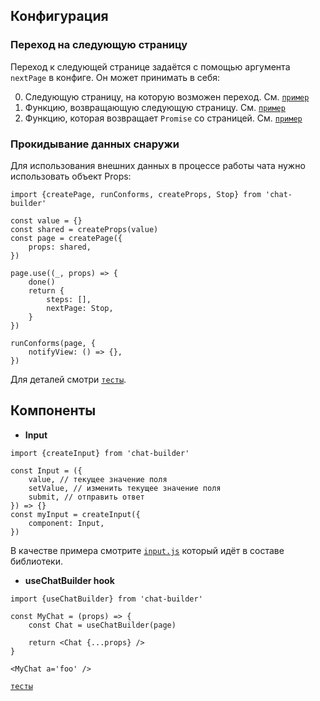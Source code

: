 ## Конфигурация

### Переход на следующую страницу

Переход к следующей странице задаётся с помощью аргумента `nextPage` в конфиге. Он может принимать в себя:

0. Следующую страницу, на которую возможен переход. См. [`пример`](https://github.com/XaveScor/chat-builder/blob/master/src/__tests__/nextPage.test.js#L3)
0. Функцию, возвращающую следующую страницу. См. [`пример`](https://github.com/XaveScor/chat-builder/blob/master/src/__tests__/nextPage.test.js#L30)
0. Функцию, которая возвращает `Promise` со страницей. См. [`пример`]()

### Прокидывание данных снаружи

Для использования внешних данных в процессе работы чата нужно использовать объект Props:
```
import {createPage, runConforms, createProps, Stop} from 'chat-builder'

const value = {}
const shared = createProps(value)
const page = createPage({
    props: shared,
})

page.use((_, props) => {
    done()
    return {
        steps: [],
        nextPage: Stop,
    }
})

runConforms(page, {
    notifyView: () => {},
})
```
Для деталей смотри [`тесты`](https://github.com/XaveScor/chat-builder/blob/master/src/__tests__/props.test.js).

## Компоненты

- **Input**

```
import {createInput} from 'chat-builder'

const Input = ({
    value, // текущее значение поля
    setValue, // изменить текущее значение поля
    submit, // отправить ответ
}) => {}
const myInput = createInput({
    component: Input,
})
```
В качестве примера смотрите [`input.js`](https://github.com/XaveScor/chat-builder/blob/master/src/controls/input.js) который идёт в составе библиотеки.

- **useChatBuilder hook**
```
import {useChatBuilder} from 'chat-builder'

const MyChat = (props) => {
    const Chat = useChatBuilder(page)

    return <Chat {...props} />
}

<MyChat a='foo' />
```
[`тесты`](https://github.com/XaveScor/chat-builder/blob/master/src/__tests__/useChatBuilder.test.js)
